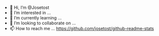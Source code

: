 - 👋 Hi, I’m @Josetost
- 👀 I’m interested in ...
- 🌱 I’m currently learning ...
- 💞️ I’m looking to collaborate on ...
- 📫 How to reach me ...
https://github.com/josetost/github-readme-stats
<!---
Josetost/Josetost is a ✨ special ✨ repository because its `README.md` (this file) appears on your GitHub profile.
You can click the Preview link to take a look at your changes.
--->
